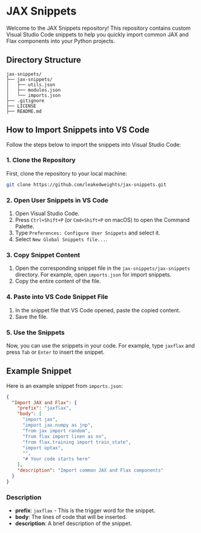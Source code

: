 # JAX Snippets

Welcome to the JAX Snippets repository! This repository contains custom Visual Studio Code snippets to help you quickly import common JAX and Flax components into your Python projects.

## Directory Structure

```
jax-snippets/
├── jax-snippets/
│   ├── utils.json
│   ├── modules.json
│   └── imports.json
├── .gitignore
├── LICENSE
├── README.md
```

## How to Import Snippets into VS Code

Follow the steps below to import the snippets into Visual Studio Code:

### 1. Clone the Repository

First, clone the repository to your local machine:

```bash
git clone https://github.com/leakedweights/jax-snippets.git
```

### 2. Open User Snippets in VS Code

1. Open Visual Studio Code.
2. Press `Ctrl+Shift+P` (or `Cmd+Shift+P` on macOS) to open the Command Palette.
3. Type `Preferences: Configure User Snippets` and select it.
4. Select `New Global Snippets file...`.

### 3. Copy Snippet Content

1. Open the corresponding snippet file in the `jax-snippets/jax-snippets` directory. For example, open `imports.json` for import snippets.
2. Copy the entire content of the file.

### 4. Paste into VS Code Snippet File

1. In the snippet file that VS Code opened, paste the copied content.
2. Save the file.

### 5. Use the Snippets

Now, you can use the snippets in your code. For example, type `jaxflax` and press `Tab` or `Enter` to insert the snippet.

## Example Snippet

Here is an example snippet from `imports.json`:

```json
{
  "Import JAX and Flax": {
    "prefix": "jaxflax",
    "body": [
      "import jax",
      "import jax.numpy as jnp",
      "from jax import random",
      "from flax import linen as nn",
      "from flax.training import train_state",
      "import optax",
      "",
      "# Your code starts here"
    ],
    "description": "Import common JAX and Flax components"
  }
}
```

### Description

- **prefix**: `jaxflax` - This is the trigger word for the snippet.
- **body**: The lines of code that will be inserted.
- **description**: A brief description of the snippet.
